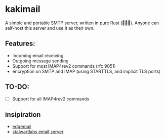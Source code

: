 # kakimail

A simple and portable SMTP server, written in pure Rust (🚀🚀🚀). Anyone can self-host this server and use it as their own.

## Features:

- Incoming email receiving
- Outgoing message sending
- Support for most IMAP4rev2 commands (rfc 9051)
- encryption on SMTP and IMAP (using STARTTLS, and implicit TLS ports) 


## TO-DO:
- [ ] Support for all IMAP4rev2 commands


## insipiration
- [edgemail](https://github.com/psarna/edgemail)
- [stalwartlabs email server](https://github.com/stalwartlabs/mail-server)

